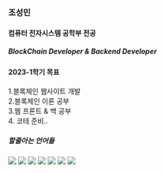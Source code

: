 ### 조성민
#### 컴퓨터 전자시스템 공학부 전공
##### BlockChain Developer & Backend Developer


#### 2023-1학기 목표
<div>
1.블록체인 웹사이트 개발
 </div>
 <div>
2.블록체인 이론 공부
 </div>
 <div>
3.웹 프론트 & 백 공부
 </div>
 <div>
4. 코테 준비..
 </div>


 ##### 할줄아는 언어들
<img src="https://img.shields.io/badge/Python-3766AB?style=flat-square&logo=Python&logoColor=white"/></a>
<img src="https://img.shields.io/badge/java-007396?style=flat-square&logo=java&logoColor=while"/>
<img src="https://img.shields.io/badge/C-A8B9CC?style=flat-square&logo=C&logoColor=white"/>
<img src="https://img.shields.io/badge/C++-1572B6?style=flat-square&logo=C++&logoColor=white"/>
<img src="https://img.shields.io/badge/HTML5-E34F26?style=flat-square&logo=HTML5&logoColor=white"/>
<img src="https://img.shields.io/badge/CSS3-1572B6?style=flat-square&logo=CSS3&logoColor=white"/>
<img src="https://img.shields.io/badge/MySQL-4479A1?style=flat-square&logo=MySQL&logoColor=white"/>


<!--
**sungmin306/sungmin306** is a ✨ _special_ ✨ repository because its `README.md` (this file) appears on your GitHub profile.

Here are some ideas to get you started:

- 🔭 I’m currently working on ...
- 🌱 I’m currently learning ...
- 👯 I’m looking to collaborate on ...
- 🤔 I’m looking for help with ...
- 💬 Ask me about ...
- 📫 How to reach me: ...
- 😄 Pronouns: ...
- ⚡ Fun fact: ...
-->
